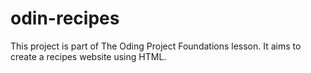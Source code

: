 # odin-recipes
This project is part of The Oding Project Foundations lesson. It aims to create a recipes website using HTML.